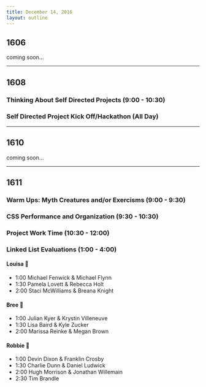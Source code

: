 ```yaml
---
title: December 14, 2016
layout: outline
---
```


## 1606
coming soon...

***

## 1608

### Thinking About Self Directed Projects (9:00 - 10:30)

### Self Directed Project Kick Off/Hackathon (All Day)  


***

## 1610
coming soon...

***

## 1611

### Warm Ups: Myth Creatures and/or Exercisms (9:00 - 9:30)

### CSS Performance and Organization (9:30 - 10:30)

### Project Work Time (10:30 - 12:00)

### Linked List Evaluations (1:00 - 4:00)

#### Louisa :see_no_evil:

* 1:00 Michael Fenwick & Michael Flynn
* 1:30 Pamela Lovett & Rebecca Holt
* 2:00 Staci McWilliams & Breana Knight

#### Bree :hear_no_evil:

* 1:00 Julian Kyer & Krystin Villeneuve
* 1:30 Lisa Baird & Kyle Zucker
* 2:00 Marissa Reinke & Megan Brown

#### Robbie :speak_no_evil:

* 1:00 Devin Dixon & Franklin Crosby
* 1:30 Charlie Dunn & Daniel Ludwick
* 2:00 Hugh Morrison & Jonathan Willemain
* 2:30 Tim Brandle
